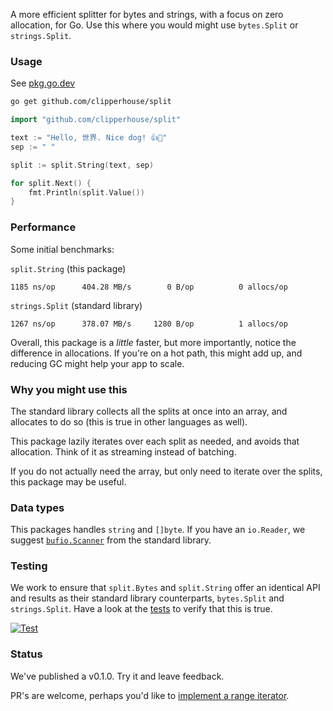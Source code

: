 A more efficient splitter for bytes and strings, with a focus on zero allocation, for Go. Use this where you would might use `bytes.Split` or `strings.Split`.

### Usage

See [pkg.go.dev](https://pkg.go.dev/github.com/clipperhouse/split)

```bash
go get github.com/clipperhouse/split
```

```go
import "github.com/clipperhouse/split"

text := "Hello, 世界. Nice dog! 👍🐶"
sep := " "

split := split.String(text, sep)

for split.Next() {
    fmt.Println(split.Value())
}
```

### Performance

Some initial benchmarks:

`split.String` (this package)

```
1185 ns/op	    404.28 MB/s	       0 B/op	       0 allocs/op
```

`strings.Split` (standard library)

```
1267 ns/op	    378.07 MB/s	    1280 B/op	       1 allocs/op
```

Overall, this package is a _little_ faster, but more importantly, notice the difference in allocations. If you're on a hot path, this might add up, and reducing GC might help your app to scale.

### Why you might use this

The standard library collects all the splits at once into an array, and allocates to do so (this is true in other languages as well).

This package lazily iterates over each split as needed, and avoids that allocation. Think of it as streaming instead of batching.

If you do not actually need the array, but only need to iterate over the splits, this package may be useful.

### Data types

This packages handles `string` and `[]byte`. If you have an `io.Reader`, we suggest [`bufio.Scanner`](https://pkg.go.dev/bufio) from the standard library.

### Testing

We work to ensure that `split.Bytes` and `split.String` offer an identical API and results as their standard library counterparts, `bytes.Split` and `strings.Split`. Have a look at the [tests](https://github.com/clipperhouse/split/blob/main/tests_test.go) to verify that this is true.

[![Test](https://github.com/clipperhouse/split/actions/workflows/gotest.yml/badge.svg)](https://github.com/clipperhouse/split/actions/workflows/gotest.yml)

### Status

We've published a v0.1.0. Try it and leave feedback.

PR's are welcome, perhaps you'd like to [implement a range iterator](https://tip.golang.org/doc/go1.23).
